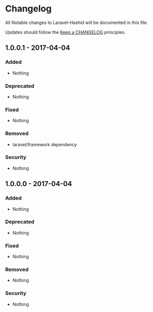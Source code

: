 # Changelog

All Notable changes to Laravel-Hashid will be documented in this file.

Updates should follow the [Keep a CHANGELOG](http://keepachangelog.com/) principles.

## 1.0.0.1 - 2017-04-04

### Added
- Nothing

### Deprecated
- Nothing

### Fixed
- Nothing

### Removed
- laravel/framework dependency

### Security
- Nothing

## 1.0.0.0 - 2017-04-04

### Added
- Nothing

### Deprecated
- Nothing

### Fixed
- Nothing

### Removed
- Nothing

### Security
- Nothing
